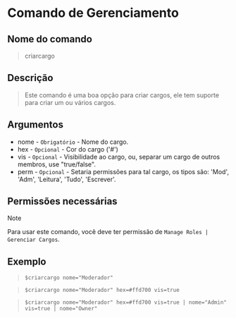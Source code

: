 # Comando de Gerenciamento

## Nome do comando
> criarcargo

## Descrição
> Este comando é uma boa opção para criar cargos, ele tem suporte para criar um ou vários cargos.

## Argumentos
- nome - `Obrigatório` - Nome do cargo.
- hex - `Opcional` - Cor do cargo ('#')
- vis - `Opcional` - Visibilidade ao cargo, ou, separar um cargo de outros membros, use "true/false".
- perm - `Opcional` - Setaria permissões para tal cargo, os tipos são: 'Mod', 'Adm', 'Leitura', 'Tudo', 'Escrever'.

## Permissões necessárias
> [!NOTE]
> Para usar este comando, você deve ter permissão de `Manage Roles | Gerenciar Cargos`.

## Exemplo
> `$criarcargo nome="Moderador"`

> `$criarcargo nome="Moderador" hex=#ffd700 vis=true`

> `$criarcargo nome="Moderador" hex=#ffd700 vis=true | nome="Admin" vis=true | nome="Owner"`